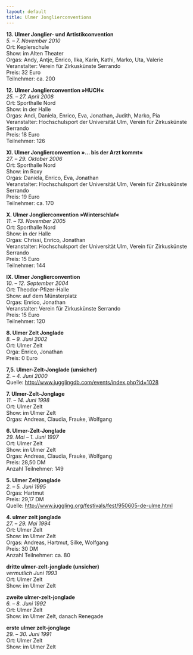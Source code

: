 ```yaml
---
layout: default
title: Ulmer Jonglierconventions
---
```


**13. Ulmer Jonglier- und Artistikconvention**<br />
*5. &#8211; 7. November 2010*<br />
Ort: Keplerschule<br />
Show: im Alten Theater<br />
Orgas: Andy, Antje, Enrico, Ilka, Karin, Kathi, Marko, Uta, Valerie<br />
Veranstalter: Verein für Zirkuskünste Serrando<br />
Preis: 32 Euro<br />
Teilnehmer: ca. 200

**12. Ulmer Jonglierconvention »HUCH«**<br />
*25. &#8211; 27. April 2008*<br />
Ort: Sporthalle Nord<br />
Show: in der Halle<br />
Orgas: Andi, Daniela, Enrico, Eva, Jonathan, Judith, Marko, Pia<br />
Veranstalter: Hochschulsport der Universität Ulm, Verein für Zirkuskünste Serrando<br />
Preis: 18 Euro<br />
Teilnehmer: 126

**XI. Ulmer Jonglierconvention »&#8230; bis der Arzt kommt«**<br />
*27. &#8211; 29. Oktober 2006*<br />
Ort: Sporthalle Nord<br />
Show: im Roxy<br />
Orgas: Daniela, Enrico, Eva, Jonathan<br />
Veranstalter: Hochschulsport der Universität Ulm, Verein für Zirkuskünste Serrando<br />
Preis: 19 Euro<br />
Teilnehmer: ca. 170

**X. Ulmer Jonglierconvention »Winterschlaf«**<br />
*11. &#8211; 13. November 2005*<br />
Ort: Sporthalle Nord<br />
Show: in der Halle<br />
Orgas: Chrissi, Enrico, Jonathan<br />
Veranstalter: Hochschulsport der Universität Ulm, Verein für Zirkuskünste Serrando<br />
Preis: 15 Euro<br />
Teilnehmer: 144

**IX. Ulmer Jonglierconvention**<br />
*10. &#8211; 12. September 2004*<br />
Ort: Theodor-Pfizer-Halle<br />
Show: auf dem Münsterplatz<br />
Orgas: Enrico, Jonathan<br />
Veranstalter: Verein für Zirkuskünste Serrando<br />
Preis: 15 Euro<br />
Teilnehmer: 120

**8. Ulmer Zelt Jonglade**<br />
*8. &#8211; 9. Juni 2002*<br />
Ort: Ulmer Zelt<br />
Orga: Enrico, Jonathan<br />
Preis: 0 Euro

**7,5. Ulmer-Zelt-Jonglade (unsicher)**<br />
*2. &#8211; 4. Juni 2000*<br />
Quelle: http://www.jugglingdb.com/events/index.php?id=1028

**7. Ulmer-Zelt-Jonglage**<br />
*11. &#8211; 14. Juni 1998*<br />
Ort: Ulmer Zelt<br />
Show: im Ulmer Zelt<br />
Orgas: Andreas, Claudia, Frauke, Wolfgang

**6. Ulmer-Zelt-Jonglade**<br />
*29. Mai &#8211; 1. Juni 1997*<br />
Ort: Ulmer Zelt<br />
Show: im Ulmer Zelt<br />
Orgas: Andreas, Claudia, Frauke, Wolfgang<br />
Preis: 28,50 DM<br />
Anzahl Teilnehmer: 149

**5. Ulmer Zeltjonglade**<br />
*2. &#8211; 5. Juni 1995*<br />
Orgas: Hartmut<br />
Preis: 29,17 DM<br />
Quelle: http://www.juggling.org/festivals/fest/950605-de-ulme.html

**4. ulmer zelt jonglade**<br />
*27. &#8211; 29. Mai 1994*<br />
Ort: Ulmer Zelt<br />
Show: im Ulmer Zelt<br />
Orgas: Andreas, Hartmut, Silke, Wolfgang<br />
Preis: 30 DM<br />
Anzahl Teilnehmer: ca. 80

**dritte ulmer-zelt-jonglade (unsicher)**<br />
*vermutlich Juni 1993*<br />
Ort: Ulmer Zelt<br />
Show: im Ulmer Zelt

**zweite ulmer-zelt-jonglade**<br />
*6. &#8211; 8. Juni 1992*<br />
Ort: Ulmer Zelt<br />
Show: im Ulmer Zelt, danach Renegade

**erste ulmer zelt-jonglage**<br />
*29. &#8211; 30. Juni 1991*<br />
Ort: Ulmer Zelt<br />
Show: im Ulmer Zelt
